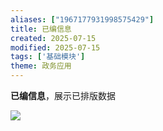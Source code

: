 ```yaml
---
aliases: ["1967177931998575429"]
title: 已编信息
created: 2025-07-15
modified: 2025-07-15
tags: ['基础模块']
theme: 政务应用
---
```


**已编信息**，展示已排版数据

![](https://myhelpdoc.oss-cn-heyuan.aliyuncs.com/mdimages/9577bfacb102a4c9aae3dce34d67c443.jpg)